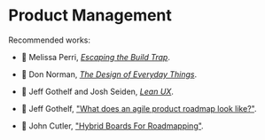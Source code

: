 # Product Management

Recommended works:

* :green_book:
  Melissa Perri,
  [_Escaping the Build Trap_](../bibliography/books.md/#perri-2019).

* :green_book:
  Don Norman,
  [_The Design of Everyday Things_](../bibliography/books.md/#norman-2013).

* :green_book:
  Jeff Gothelf and Josh Seiden,
  [_Lean UX_](../bibliography/books.md/#gothelf-seiden-2016).

* :page_with_curl:
  Jeff Gothelf,
  ["What does an agile product roadmap look like?"](../bibliography/papers_posts_other.md/#gothelf-2018).

* :page_with_curl:
  John Cutler,
  ["Hybrid Boards For Roadmapping"](bibliography/papers_posts_other.md/#cutler-2019).
